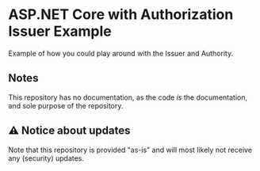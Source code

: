 # ASP.NET Core with Authorization Issuer Example

Example of how you could play around with the Issuer and Authority.

## Notes

This repository has no documentation, as the code _is_ the documentation, and sole purpose of the repository.

## ⚠️ Notice about updates

Note that this repository is provided "as-is" and will most likely not receive any (security) updates.
